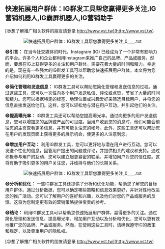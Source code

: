 ## **快速拓展用户群体：IG群发工具帮您赢得更多关注,IG营销机器人,IG霸屏机器人,IG营销助手**

[😍想了解推广相关软件的朋友请登录 http://www.vst.tw](http://www.vst.tw)

 <center><img src="https://vst.tw/MP4/tuiguang/png/0.png" alt="快速拓展用户群体：IG群发工具帮您赢得更多关注_0____.txt"></center>

**😄引言：**
在当今社交媒体的时代，Instagram (IG) 已经成为了一个非常有影响力的平台。许多个人和企业都利用Instagram来推广自己的品牌、产品或服务。然而，要想在IG上获得更多的关注和用户群体，需要花费大量的时间和精力。幸运的是，现在有一些强大的IG群发工具可以帮助您快速拓展用户群体，本文将为您介绍如何利用IG群发工具赢得更多的关注。

**😄简化管理和发送信息：**
IG群发工具可以帮助您简化管理和发送信息的过程。通过这些工具，您可以一次性向多个用户发送私信、评论或点赞，节省了大量的时间和精力。您可以根据特定的标签、地理位置或兴趣爱好来筛选目标用户，并将您的信息直接发送给他们。这样，您可以轻松地与潜在用户互动，并引起他们的关注。

**😄提高曝光率：**
IG群发工具还可以帮助您提高曝光率。通过向更多的用户发送信息，您可以增加您的品牌或产品的可见度。当用户收到您的消息时，他们可能会前往您的主页查看更多信息，并有可能关注您的帐号。此外，这些工具还可以帮助您在用户的发现页面上获得更多的展示机会，使更多的人注意到您。

**😄增加用户互动：**
利用IG群发工具，您可以更好地与潜在用户进行互动。您可以发送个性化的信息，回答用户提出的问题或评论，并提供相关的建议和支持。通过积极参与用户的互动，您可以建立起更紧密的联系，并增加用户对您的信任度。这将有助于吸引更多的用户关注您，并维持与他们的长期关系。

 <center><img src="https://vst.tw/MP4/tuiguang/png/7.png" alt="快速拓展用户群体：IG群发工具帮您赢得更多关注_0____.txt"></center>

**😄分析和优化：**
一些IG群发工具还提供了分析和优化功能，帮助您了解您的目标用户群体。通过分析数据，您可以确定哪些策略和信息效果更好，并针对性地改进您的推广活动。您可以了解用户的喜好和兴趣，以及他们对您的产品或服务的反馈。这将为您制定更有效的营销策略提供宝贵的参考。

**😄结论：**
利用IG群发工具可以帮助您快速拓展用户群体，赢得更多的关注。通过简化管理和发送信息、提高曝光率、增加用户互动以及分析和优化，您可以更有效地推广您的品牌、产品或服务。然而，在使用这些工具时，请确保遵守IG的政策和规定，以及尊重用户的隐私权。

[😍想了解推广相关软件的朋友请登录 http://www.vst.tw](http://www.vst.tw)



